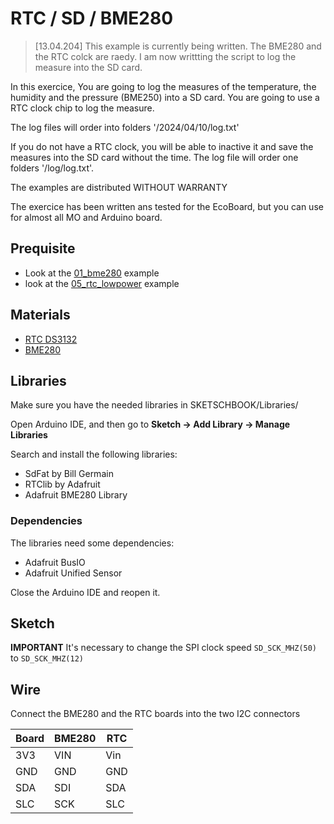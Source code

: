 # RTC / SD / BME280

> [13.04.204] This example is currently being written.
> The BME280 and the RTC colck are raedy. I am now writtting the script to log the measure into the SD card.

In this exercice, You are going to log the measures of the temperature, the humidity and the pressure (BME250) into a SD card. You are going to use a RTC clock chip to log the measure.

The log files will order into folders '/2024/04/10/log.txt'

If you do not have a RTC clock, you will be able to inactive it and save the measures into the SD card without the time. The log file will order one folders '/log/log.txt'.

The examples are distributed WITHOUT WARRANTY

The exercice has been written ans tested for the EcoBoard, but you can use for almost all MO and Arduino board.


## Prequisite
* Look at the [01_bme280](https://github.com/ecosensors/EcoBoard/tree/master/examples/01_bme280) example
* look at the [05_rtc_lowpower](https://github.com/ecosensors/EcoBoard/tree/master/examples/05_rtc-lowpower) example


## Materials
* [RTC DS3132](https://www.adafruit.com/product/3013)
* [BME280](https://www.adafruit.com/product/2652)

## Libraries
Make sure you have the needed libraries in SKETSCHBOOK/Libraries/

Open Arduino IDE, and then go to **Sketch -> Add Library -> Manage Libraries** 

Search and install the following libraries:

* SdFat by Bill Germain
* RTClib by Adafruit
* Adafruit BME280 Library

### Dependencies
The libraries need some dependencies:

* Adafruit BusIO
* Adafruit Unified Sensor


Close the Arduino IDE and reopen it.

## Sketch
**IMPORTANT** It's necessary to change the SPI clock speed `SD_SCK_MHZ(50)` to `SD_SCK_MHZ(12)`

## Wire

Connect the BME280 and the RTC boards into the two I2C connectors

Board | BME280 | RTC
--- | --- | ---
3V3 | VIN | Vin
GND | GND | GND
SDA | SDI | SDA
SLC | SCK | SLC